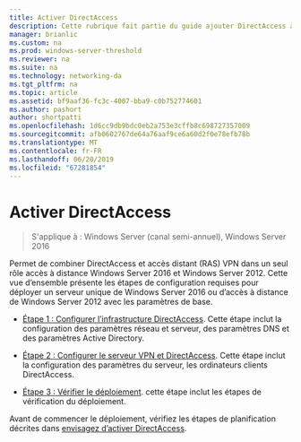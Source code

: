 ```yaml
---
title: Activer DirectAccess
description: Cette rubrique fait partie du guide ajouter DirectAccess à un déploiement de l’accès à distance existants (VPN, Virtual Private Network) pour Windows Server 2016
manager: brianlic
ms.custom: na
ms.prod: windows-server-threshold
ms.reviewer: na
ms.suite: na
ms.technology: networking-da
ms.tgt_pltfrm: na
ms.topic: article
ms.assetid: bf9aaf36-fc3c-4007-bba9-c0b752774601
ms.author: pashort
author: shortpatti
ms.openlocfilehash: 1d6cc9db9bdc0eb2a753e3cffb8c698727357009
ms.sourcegitcommit: afb0602767de64a76aaf9ce6a60d2f0e78efb78b
ms.translationtype: MT
ms.contentlocale: fr-FR
ms.lasthandoff: 06/20/2019
ms.locfileid: "67281854"
---
```

# <a name="enable-directaccess"></a>Activer DirectAccess

>S'applique à : Windows Server (canal semi-annuel), Windows Server 2016

 Permet de combiner DirectAccess et accès distant (RAS) VPN dans un seul rôle accès à distance Windows Server 2016 et Windows Server 2012. Cette vue d’ensemble présente les étapes de configuration requises pour déployer un serveur unique de Windows Server 2016 ou d’accès à distance de Windows Server 2012 avec les paramètres de base.
  
-   [Étape 1 : Configurer l’infrastructure DirectAccess](step-1-configure-da-inf-davpn.md). Cette étape inclut la configuration des paramètres réseau et serveur, des paramètres DNS et des paramètres Active Directory.  
  
-   [Étape 2 : Configurer le serveur VPN et DirectAccess](step-2-configure-server-davpn.md). Cette étape inclut la configuration des paramètres du serveur, les ordinateurs clients DirectAccess.  
  
-   [Étape 3 : Vérifier le déploiement](step-3-verify-davpn.md). cette étape inclut les étapes de vérification du déploiement.  
  
Avant de commencer le déploiement, vérifiez les étapes de planification décrites dans [envisagez d’activer DirectAccess](Plan-to-Enable-DirectAccess.md).  
  


